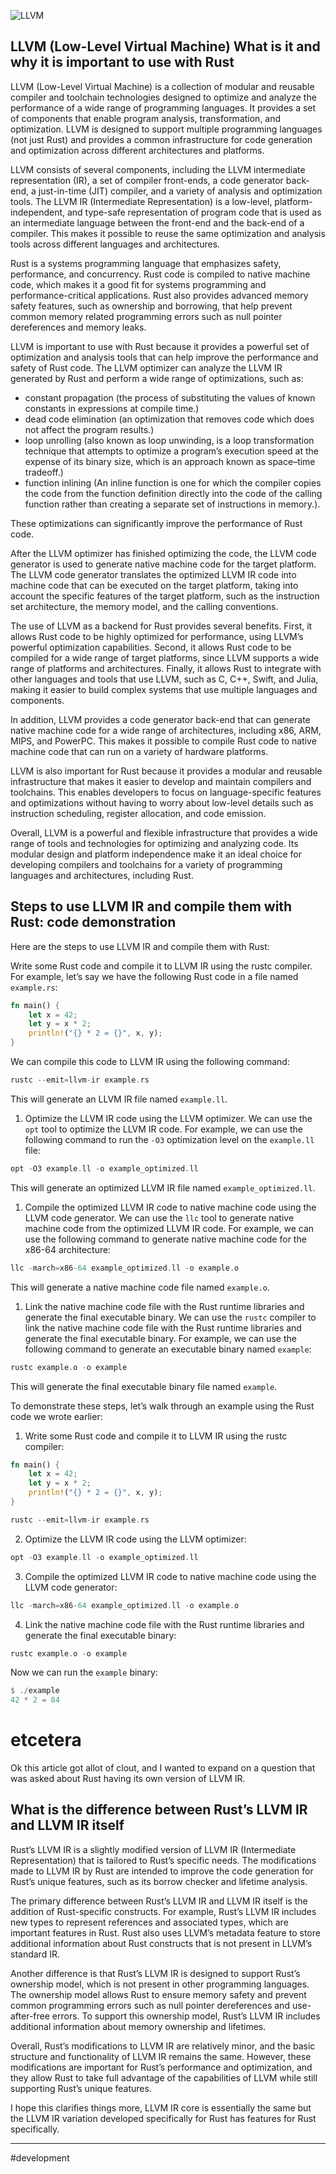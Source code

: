 ![LLVM](https://miro.medium.com/v2/resize:fit:1100/format:webp/1*hmkcTSlnWped-v2uHU-pmg.jpeg)

## LLVM (Low-Level Virtual Machine) What is it and why it is important to use with Rust

LLVM (Low-Level Virtual Machine) is a collection of modular and reusable compiler and toolchain technologies designed to optimize and analyze the performance of a wide range of programming languages. It provides a set of components that enable program analysis, transformation, and optimization. LLVM is designed to support multiple programming languages (not just Rust) and provides a common infrastructure for code generation and optimization across different architectures and platforms.

LLVM consists of several components, including the LLVM intermediate representation (IR), a set of compiler front-ends, a code generator back-end, a just-in-time (JIT) compiler, and a variety of analysis and optimization tools. The LLVM IR (Intermediate Representation) is a low-level, platform-independent, and type-safe representation of program code that is used as an intermediate language between the front-end and the back-end of a compiler. This makes it possible to reuse the same optimization and analysis tools across different languages and architectures.

Rust is a systems programming language that emphasizes safety, performance, and concurrency. Rust code is compiled to native machine code, which makes it a good fit for systems programming and performance-critical applications. Rust also provides advanced memory safety features, such as ownership and borrowing, that help prevent common memory related programming errors such as null pointer dereferences and memory leaks.

LLVM is important to use with Rust because it provides a powerful set of optimization and analysis tools that can help improve the performance and safety of Rust code. The LLVM optimizer can analyze the LLVM IR generated by Rust and perform a wide range of optimizations, such as:

- constant propagation (the process of substituting the values of known constants in expressions at compile time.)
- dead code elimination (an optimization that removes code which does not affect the program results.)
- loop unrolling (also known as loop unwinding, is a loop transformation technique that attempts to optimize a program’s execution speed at the expense of its binary size, which is an approach known as space–time tradeoff.)
- function inlining (An inline function is one for which the compiler copies the code from the function definition directly into the code of the calling function rather than creating a separate set of instructions in memory.).

These optimizations can significantly improve the performance of Rust code.

After the LLVM optimizer has finished optimizing the code, the LLVM code generator is used to generate native machine code for the target platform. The LLVM code generator translates the optimized LLVM IR code into machine code that can be executed on the target platform, taking into account the specific features of the target platform, such as the instruction set architecture, the memory model, and the calling conventions.

The use of LLVM as a backend for Rust provides several benefits. First, it allows Rust code to be highly optimized for performance, using LLVM’s powerful optimization capabilities. Second, it allows Rust code to be compiled for a wide range of target platforms, since LLVM supports a wide range of platforms and architectures. Finally, it allows Rust to integrate with other languages and tools that use LLVM, such as C, C++, Swift, and Julia, making it easier to build complex systems that use multiple languages and components.

In addition, LLVM provides a code generator back-end that can generate native machine code for a wide range of architectures, including x86, ARM, MIPS, and PowerPC. This makes it possible to compile Rust code to native machine code that can run on a variety of hardware platforms.

LLVM is also important for Rust because it provides a modular and reusable infrastructure that makes it easier to develop and maintain compilers and toolchains. This enables developers to focus on language-specific features and optimizations without having to worry about low-level details such as instruction scheduling, register allocation, and code emission.

Overall, LLVM is a powerful and flexible infrastructure that provides a wide range of tools and technologies for optimizing and analyzing code. Its modular design and platform independence make it an ideal choice for developing compilers and toolchains for a variety of programming languages and architectures, including Rust.

## Steps to use LLVM IR and compile them with Rust: code demonstration

Here are the steps to use LLVM IR and compile them with Rust:

Write some Rust code and compile it to LLVM IR using the rustc compiler. For example, let’s say we have the following Rust code in a file named `example.rs`:
```rust
fn main() {  
    let x = 42;  
    let y = x * 2;  
    println!("{} * 2 = {}", x, y);  
}
```
We can compile this code to LLVM IR using the following command:
```rust
rustc --emit=llvm-ir example.rs
```
This will generate an LLVM IR file named `example.ll`.

1. Optimize the LLVM IR code using the LLVM optimizer. We can use the `opt` tool to optimize the LLVM IR code. For example, we can use the following command to run the `-O3` optimization level on the `example.ll` file:
```rust
opt -O3 example.ll -o example_optimized.ll
```
This will generate an optimized LLVM IR file named `example_optimized.ll`.

1. Compile the optimized LLVM IR code to native machine code using the LLVM code generator. We can use the `llc` tool to generate native machine code from the optimized LLVM IR code. For example, we can use the following command to generate native machine code for the x86-64 architecture:
```rust
llc -march=x86-64 example_optimized.ll -o example.o
```
This will generate a native machine code file named `example.o`.

1. Link the native machine code file with the Rust runtime libraries and generate the final executable binary. We can use the `rustc` compiler to link the native machine code file with the Rust runtime libraries and generate the final executable binary. For example, we can use the following command to generate an executable binary named `example`:
```rust
rustc example.o -o example
```
This will generate the final executable binary file named `example`.

To demonstrate these steps, let’s walk through an example using the Rust code we wrote earlier:

1. Write some Rust code and compile it to LLVM IR using the rustc compiler:
```rust
fn main() {  
    let x = 42;  
    let y = x * 2;  
    println!("{} * 2 = {}", x, y);  
}
```
```rust
rustc --emit=llvm-ir example.rs
```
2. Optimize the LLVM IR code using the LLVM optimizer:
```rust
opt -O3 example.ll -o example_optimized.ll
```
3. Compile the optimized LLVM IR code to native machine code using the LLVM code generator:
```rust
llc -march=x86-64 example_optimized.ll -o example.o
```
4. Link the native machine code file with the Rust runtime libraries and generate the final executable binary:
```rust
rustc example.o -o example
```
Now we can run the `example` binary:
```rust
$ ./example  
42 * 2 = 84
```

# etcetera

Ok this article got allot of clout, and I wanted to expand on a question that was asked about Rust having its own version of LLVM IR.

## What is the difference between Rust’s LLVM IR and LLVM IR itself

Rust’s LLVM IR is a slightly modified version of LLVM IR (Intermediate Representation) that is tailored to Rust’s specific needs. The modifications made to LLVM IR by Rust are intended to improve the code generation for Rust’s unique features, such as its borrow checker and lifetime analysis.

The primary difference between Rust’s LLVM IR and LLVM IR itself is the addition of Rust-specific constructs. For example, Rust’s LLVM IR includes new types to represent references and associated types, which are important features in Rust. Rust also uses LLVM’s metadata feature to store additional information about Rust constructs that is not present in LLVM’s standard IR.

Another difference is that Rust’s LLVM IR is designed to support Rust’s ownership model, which is not present in other programming languages. The ownership model allows Rust to ensure memory safety and prevent common programming errors such as null pointer dereferences and use-after-free errors. To support this ownership model, Rust’s LLVM IR includes additional information about memory ownership and lifetimes.

Overall, Rust’s modifications to LLVM IR are relatively minor, and the basic structure and functionality of LLVM IR remains the same. However, these modifications are important for Rust’s performance and optimization, and they allow Rust to take full advantage of the capabilities of LLVM while still supporting Rust’s unique features.

I hope this clarifies things more, LLVM IR core is essentially the same but the LLVM IR variation developed specifically for Rust has features for Rust specifically.

---
#development 